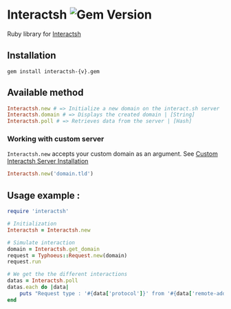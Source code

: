 # Interactsh ![Gem Version](https://img.shields.io/badge/gem-v0.0.1-blue)
Ruby library for [Interactsh](https://github.com/projectdiscovery/interactsh)

## Installation
```
gem install interactsh-{v}.gem
```

## Available method
```ruby
Interactsh.new # => Initialize a new domain on the interact.sh server | [Object]
Interactsh.domain # => Displays the created domain | [String]
Interactsh.poll # => Retrieves data from the server | [Hash]
```

### Working with custom server
`Interactsh.new` accepts your custom domain as an argument. See [Custom Interactsh Server Installation](https://github.com/projectdiscovery/interactsh#interactsh-server)
```ruby
Interactsh.new('domain.tld')
```

## Usage example :
```ruby
require 'interactsh'

# Initialization
Interactsh = Interactsh.new

# Simulate interaction
domain = Interactsh.get_domain
request = Typhoeus::Request.new(domain)
request.run

# We get the the different interactions
datas = Interactsh.poll
datas.each do |data|
	puts "Request type : '#{data['protocol']}' from '#{data['remote-address']}' at #{data['timestamp']}"
end
```
